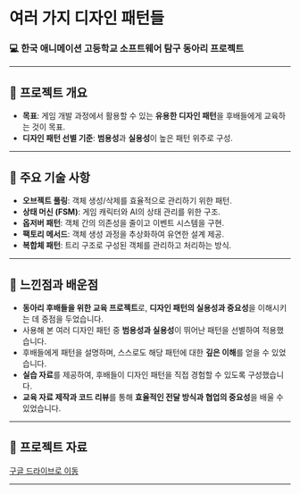 # 여러 가지 디자인 패턴들

### 💻 한국 애니메이션 고등학교 소프트웨어 탐구 동아리 프로젝트

---

## 📌 프로젝트 개요
- **목표**: 게임 개발 과정에서 활용할 수 있는 **유용한 디자인 패턴**을 후배들에게 교육하는 것이 목표.
- **디자인 패턴 선별 기준**: **범용성**과 **실용성**이 높은 패턴 위주로 구성.

---

## 🔑 주요 기술 사항
- **오브젝트 풀링**: 객체 생성/삭제를 효율적으로 관리하기 위한 패턴.
- **상태 머신 (FSM)**: 게임 캐릭터와 AI의 상태 관리를 위한 구조.
- **옵저버 패턴**: 객체 간의 의존성을 줄이고 이벤트 시스템을 구현.
- **팩토리 메서드**: 객체 생성 과정을 추상화하여 유연한 설계 제공.
- **복합체 패턴**: 트리 구조로 구성된 객체를 관리하고 처리하는 방식.

---

## 🤔 느낀점과 배운점
- **동아리 후배들을 위한 교육 프로젝트**로, **디자인 패턴의 실용성과 중요성**을 이해시키는 데 중점을 두었습니다.
- 사용해 본 여러 디자인 패턴 중 **범용성과 실용성**이 뛰어난 패턴을 선별하여 적용했습니다.
- 후배들에게 패턴을 설명하며, 스스로도 해당 패턴에 대한 **깊은 이해**를 얻을 수 있었습니다.
- **실습 자료**를 제공하여, 후배들이 디자인 패턴을 직접 경험할 수 있도록 구성했습니다.
- **교육 자료 제작과 코드 리뷰**를 통해 **효율적인 전달 방식과 협업의 중요성**을 배울 수 있었습니다.

---

## 📄 프로젝트 자료
[구글 드라이브로 이동](https://drive.google.com/drive/folders/1RxV5H8IjCo6-6u1jw86GFDGPuqQpfsM8?usp=drive_link)

---
